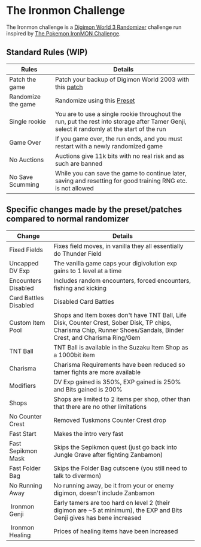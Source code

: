 
# The Ironmon Challenge

The Ironmon challenge is a [Digimon World 3 Randomizer](https://github.com/markisha64/dmw3-randomizer/releases)
challenge run inspired by [The Pokemon IronMON Challenge](https://gist.github.com/valiant-code/adb18d248fa0fae7da6b639e2ee8f9c1).

## Standard Rules (WIP)

| Rules              | Details                                                                                                                                    |
|--------------------|--------------------------------------------------------------------------------------------------------------------------------------------|
| Patch the game     | Patch your backup of Digimon World 2003 with this [patch](https://github.com/markisha64/dmw_2003_ironmon)                                  |
| Randomize the game | Randomize using this [Preset](https://github.com/markisha64/dmw3-randomizer/blob/ironmon/ironmon/preset.json)                              |
| Single rookie      | You are to use a single rookie throughout the run, put the rest into storage after Tamer Genji, select it randomly at the start of the run |
| Game Over          | If you game over, the run ends, and you must restart with a newly randomized game                                                          |
| No Auctions        | Auctions give 11k bits with no real risk and as such are banned                                                                            |
| No Save Scumming   | While you can save the game to continue later, saving and resetting for good training RNG etc. is not allowed                              |

## Specific changes made by the preset/patches compared to normal randomizer

| Change                | Details                                                                                                                                                            |
|-----------------------|--------------------------------------------------------------------------------------------------------------------------------------------------------------------|
| Fixed Fields          | Fixes field moves, in vanilla they all essentially do Thunder Field                                                                                                |
| Uncapped DV Exp       | The vanilla game caps your digivolution exp gains to 1 level at a time                                                                                             |
| Encounters Disabled   | Includes random encounters, forced encounters, fishing and kicking                                                                                                 |
| Card Battles Disabled | Disabled Card Battles                                                                                                                                              |
| Custom Item Pool      | Shops and Item boxes don't have TNT Ball, Life Disk, Counter Crest, Sober Disk, TP chips, Charisma Chip, Runner Shoes/Sandals, Binder Crest, and Charisma Ring/Gem |
| TNT Ball              | TNT Ball is available in the Suzaku Item Shop as a 1000bit item                                                                                                    |
| Charisma              | Charisma Requirements have been reduced so tamer fights are more available                                                                                         |
| Modifiers             | DV Exp gained is 350%, EXP gained is 250% and Bits gained is 200%                                                                                                  |
| Shops                 | Shops are limited to 2 items per shop, other than that there are no other limitations                                                                              |
| No Counter Crest      | Removed Tuskmons Counter Crest drop                                                                                                                                |
| Fast Start            | Makes the intro very fast                                                                                                                                          |
| Fast Sepikmon Mask    | Skips the Sepikmon quest (just go back into Jungle Grave after fighting Zanbamon)                                                                                  |
| Fast Folder Bag       | Skips the Folder Bag cutscene (you still need to talk to divermon)                                                                                                 |
| No Running Away       | No running away, be it from your or enemy digimon, doesn't include Zanbamon                                                                                        |
| Ironmon Genji         | Early tamers are too hard on level 2 (their digimon are ~5 at minimum), the EXP and Bits Genji gives has bene increased                                            |
| Ironmon Healing       | Prices of healing items have been increased                                                                                                                        |
              
